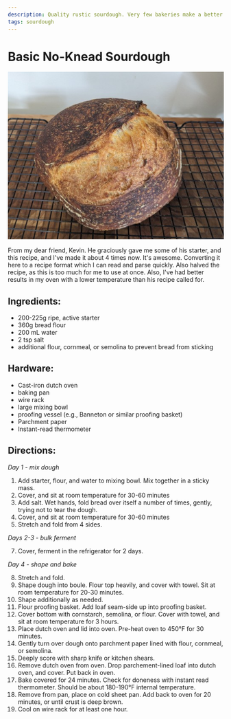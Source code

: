 ```yaml
---
description: Quality rustic sourdough. Very few bakeries make a better loaf.
tags: sourdough
---
```


# Basic No-Knead Sourdough

![Rustic Sourdough](../../images/sourdough.jpg)

From my dear friend, Kevin. He graciously gave me some of his starter, and this recipe, and I've made it about 4 times now. It's awesome. Converting it here to a recipe format which I can read and parse quickly. Also halved the recipe, as this is too much for me to use at once. Also, I've had better results in my oven with a lower temperature than his recipe called for.

## Ingredients:

- 200-225g ripe, active starter
- 360g bread flour
- 200 mL water
- 2 tsp salt
- additional flour, cornmeal, or semolina to prevent bread from sticking

## Hardware:

- Cast-iron dutch oven
- baking pan
- wire rack
- large mixing bowl
- proofing vessel (e.g., Banneton or similar proofing basket)
- Parchment paper
- Instant-read thermometer

## Directions:

_Day 1 - mix dough_

1. Add starter, flour, and water to mixing bowl. Mix together in a sticky mass.
2. Cover, and sit at room temperature for 30-60 minutes
3. Add salt. Wet hands, fold bread over itself a number of times, gently, trying not to tear the dough.
4. Cover, and sit at room temperature for 30-60 minutes
5. Stretch and fold from 4 sides.

_Days 2-3 - bulk ferment_ 

7. Cover, ferment in the refrigerator for 2 days.

_Day 4 - shape and bake_ 

8. Stretch and fold.
9. Shape dough into boule. Flour top heavily, and cover with towel. Sit at room temperature for 20-30 minutes.
10. Shape additionally as needed. 
11. Flour proofing basket. Add loaf seam-side up into proofing basket.
12. Cover bottom with cornstarch, semolina, or flour. Cover with towel, and sit at room temperature for 3 hours.
13. Place dutch oven and lid into oven. Pre-heat oven to 450°F for 30 minutes.
14. Gently turn over dough onto parchment paper lined with flour, cornmeal, or semolina.
15. Deeply score with sharp knife or kitchen shears.
16. Remove dutch oven from oven. Drop parchement-lined loaf into dutch oven, and cover. Put back in oven.
17. Bake covered for 24 minutes. Check for doneness with instant read thermometer. Should be about 180-190°F internal temperature.
18. Remove from pan, place on cold sheet pan. Add back to oven for 20 minutes, or until crust is deep brown.
19. Cool on wire rack for at least one hour.
